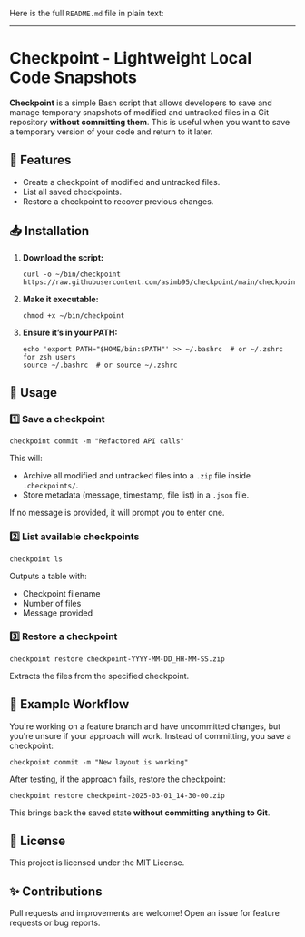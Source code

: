 Here is the full `README.md` file in plain text:

---

# Checkpoint - Lightweight Local Code Snapshots

**Checkpoint** is a simple Bash script that allows developers to save and manage temporary snapshots of modified and untracked files in a Git repository **without committing them**. This is useful when you want to save a temporary version of your code and return to it later.

## 🚀 Features
- Create a checkpoint of modified and untracked files.
- List all saved checkpoints.
- Restore a checkpoint to recover previous changes.

## 📥 Installation

1. **Download the script:**
   ```
   curl -o ~/bin/checkpoint https://raw.githubusercontent.com/asimb95/checkpoint/main/checkpoint
   ```

2. **Make it executable:**
   ```
   chmod +x ~/bin/checkpoint
   ```

3. **Ensure it’s in your PATH:**
   ```
   echo 'export PATH="$HOME/bin:$PATH"' >> ~/.bashrc  # or ~/.zshrc for zsh users
   source ~/.bashrc  # or source ~/.zshrc
   ```

## 📌 Usage

### 1️⃣ Save a checkpoint
```
checkpoint commit -m "Refactored API calls"
```
This will:
- Archive all modified and untracked files into a `.zip` file inside `.checkpoints/`.
- Store metadata (message, timestamp, file list) in a `.json` file.

If no message is provided, it will prompt you to enter one.

### 2️⃣ List available checkpoints
```
checkpoint ls
```
Outputs a table with:
- Checkpoint filename
- Number of files
- Message provided

### 3️⃣ Restore a checkpoint
```
checkpoint restore checkpoint-YYYY-MM-DD_HH-MM-SS.zip
```
Extracts the files from the specified checkpoint.

## 🔧 Example Workflow

You're working on a feature branch and have uncommitted changes, but you're unsure if your approach will work. Instead of committing, you save a checkpoint:

```
checkpoint commit -m "New layout is working"
```

After testing, if the approach fails, restore the checkpoint:

```
checkpoint restore checkpoint-2025-03-01_14-30-00.zip
```

This brings back the saved state **without committing anything to Git**.

## 📜 License
This project is licensed under the MIT License.

## ✨ Contributions
Pull requests and improvements are welcome! Open an issue for feature requests or bug reports.


